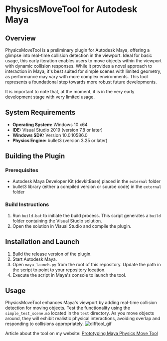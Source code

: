 # PhysicsMoveTool for Autodesk Maya

## Overview
PhysicsMoveTool is a preliminary plugin for Autodesk Maya, offering a glimpse into real-time collision detection in the viewport. Ideal for basic usage, this early iteration enables users to move objects within the viewport with dynamic collision responses. While it provides a novel approach to interaction in Maya, it's best suited for simple scenes with limited geometry, as performance may vary with more complex environments. This tool represents a foundational step towards more robust future developments.

It is important to note that, at the moment, it is in the very early development stage with very limited usage.

## System Requirements
- **Operating System:** Windows 10 x64
- **IDE:** Visual Studio 2019 (version 7.8 or later)
- **Windows SDK:** Version 10.0.10586.0
- **Physics Engine:** bullet3 (version 3.25 or later)

## Building the Plugin
### Prerequisites
- Autodesk Maya Developer Kit (devkitBase) placed in the `external` folder
- bullet3 library (either a compiled version or source code) in the `external` folder

### Build Instructions
1. Run `build.bat` to initiate the build process. This script generates a `build` folder containing the Visual Studio solution.
2. Open the solution in Visual Studio and compile the plugin.

## Installation and Launch
1. Build the release version of the plugin.
2. Start Autodesk Maya.
3. Open `maya_launch.py` from the root of this repository. Update the path in the script to point to your repository location.
4. Execute the script in Maya's console to launch the tool.

## Usage
PhysicsMoveTool enhances Maya's viewport by adding real-time collision detection for moving objects. Test the functionality using the `simple_test_scene.mb` located in the `test` directory. As you move objects around, they will exhibit realistic physical interactions, avoiding overlap and responding to collisions appropriately.
![difftool_gif](readme_images/collision_detection_example.gif)

Article about the tool on my website:
[Prototyping Maya Physics Move Tool](https://golubevcg.com/post/prototyping_maya_physics_move_tool_with__c++)
